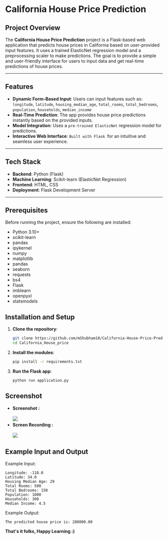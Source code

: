 # California House Price Prediction

## Project Overview

The **California House Price Prediction** project is a Flask-based web application that predicts house prices in California based on user-provided input features. It uses a trained ElasticNet regression model and a preprocessing scaler to make predictions. The goal is to provide a simple and user-friendly interface for users to input data and get real-time predictions of house prices.

---

## Features

- **Dynamic Form-Based Input**: Users can input features such as:  `longitude`, `latitude`, `housing_median_age`, `total_rooms`, `total_bedrooms`, `population`, `households`, `median_income`
- **Real-Time Prediction**: The app provides house price predictions instantly based on the provided inputs.
- **Model Integration**: Uses a `pre-trained ElasticNet` regression model for predictions.
- **Interactive Web Interface**: `Built with Flask `for an intuitive and seamless user experience.

---

## Tech Stack

- **Backend**: Python (Flask)
- **Machine Learning**: Scikit-learn (ElasticNet Regression)
- **Frontend**: HTML, CSS
- **Deployment**: Flask Development Server

---

## Prerequisites

Before running the project, ensure the following are installed:

- Python 3.10+
- scikit-learn
- pandas
- ipykernel
- numpy
- matplotlib
- pandas
- seaborn
- requests
- bs4
- Flask
- imblearn
- openpyxl
- statsmodels

## Installation and Setup

1. **Clone the repository**:
   ```bash
   git clone https://github.com/mShubham18/California-House-Price-Prediction
   cd California_House_price
   ```
2. **Install the modules**:
   ```bash
   pip install -r requirements.txt
   ```
3. **Run the Flask app**:
   ```bash
   python run application.py
    ```

## Screenshot
- **Screenshot :** <br /><br />
    <img src="Resources/main.png">
- **Screen Recording :** <br /><br />
    <img src="Resources/working.gif">

## Example Input and Output
Example Input:
    
    Longitude: -118.0
    Latitude: 34.0
    Housing Median Age: 29
    Total Rooms: 500
    Total Bedrooms: 150
    Population: 1000
    Households: 300
    Median Income: 4.5

Example Output:

    The predicted house price is: 280000.00

**That's it folks, Happy Learning :)**